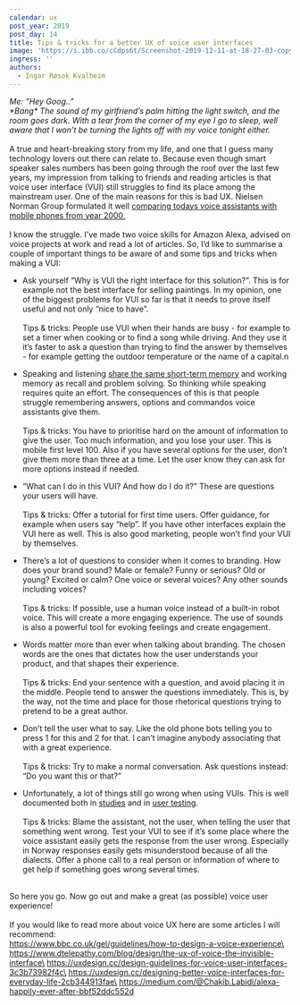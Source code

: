 ```yaml
---
calendar: ux
post_year: 2019
post_day: 14
title: Tips & tricks for a better UX of voice user interfaces
image: 'https://i.ibb.co/cCdps6t/Screenshot-2019-12-11-at-18-27-03-copy.png'
ingress: ''
authors:
  - Ingar Røsok Kvalheim
---
```

_Me: “Hey Goog..”_\
_\*Bang\* The sound of my girlfriend’s palm hitting the light switch, and the room goes dark. With a tear from the corner of my eye I go to sleep, well aware that I won’t be turning the lights off with my voice tonight either._ \
\
A true and heart-breaking story from my life, and one that I guess many technology lovers out there can relate to. Because even though smart speaker sales numbers has been going through the roof over the last few years, my impression from talking to friends and reading articles is that voice user interface (VUI) still struggles to find its place among the mainstream user. One of the main reasons for this is bad UX. Nielsen Norman Group formulated it well [comparing todays voice assistants with mobile phones from year 2000.](https://www.nngroup.com/articles/intelligent-assistant-usability/)\
\
I know the struggle. I’ve made two voice skills for Amazon Alexa, advised on voice projects at work and read a lot of articles. So, I’d like to summarise a couple of important things to be aware of and some tips and tricks when making a VUI:

* Ask yourself “Why is VUI the right interface for this solution?”. This is for example not the best interface for selling paintings. In my opinion, one of the biggest problems for VUI so far is that it needs to prove itself useful and not only “nice to have”.\
    \
    Tips & tricks: People use VUI when their hands are busy - for example to set a timer when cooking or to find a song while driving. And they use it  it’s faster to ask a question than trying to find the answer by themselves - for example getting the outdoor temperature or the name of a capital.n

  

* Speaking and listening [share the same short-term memory](https://www.cs.umd.edu/users/ben/papers/Shneiderman2000limits.pdf) and working memory as recall and problem solving. So thinking while speaking requires quite an effort. The consequences of this is that people struggle remembering answers, options and commandos voice assistants give them.\
    \
    Tips & tricks: You have to prioritise hard on the amount of information to give the user. Too much information, and you lose your user. This is mobile first level 100. Also if you have several options for the user, don’t give them more than three at a time. Let the user know they can ask for more options instead if needed.



* “What can I do in this VUI? And how do I do it?” These are questions your users will have.\
    \
    Tips & tricks: Offer a tutorial for first time users. Offer guidance, for example when users say “help”. If you have other interfaces explain the VUI here as well. This is also good marketing, people won’t find your VUI by themselves.



* There’s a lot of questions to consider when it comes to branding. How does your brand sound? Male or female? Funny or serious? Old or young? Excited or calm? One voice or several voices? Any other sounds including voices? \
    \
    Tips & tricks: If possible, use a human voice instead of a built-in robot voice. This will create a more engaging experience. The use of sounds is also a powerful tool for evoking feelings and create engagement.



* Words matter more than ever when talking about branding. The chosen words are the ones that dictates how the user understands your product, and that shapes their experience.\
    \
    Tips & tricks: End your sentence with a question, and avoid placing it in the middle. People tend to answer the questions immediately. This is, by the way, not the time and place for those rhetorical questions trying to pretend to be a great author.



* Don’t tell the user what to say. Like the old phone bots telling you to press 1 for this and 2 for that. I can’t imagine anybody associating that with a great experience. \
    \
    Tips & tricks: Try to make a normal conversation. Ask questions instead: “Do you want this or that?”



* Unfortunately, a lot of things still go wrong when using VUIs. This is well documented both in [studies](http://www.cs.nott.ac.uk/~pszsr/files/porcheron-2018-voice-interfaces-in-everyday-life.pdf) and in [user testing](https://www.nngroup.com/articles/intelligent-assistant-usability/).\
  \
  Tips & tricks: Blame the assistant, not the user, when telling the user that something went wrong. Test your VUI to see if it’s some place where the voice assistant easily gets the response from the user wrong. Especially in Norway responses easily gets misunderstood because of all the dialects. Offer a phone call to a real person or information of where to get help if something goes wrong several times.

\
So here you go. Now go out and make a great (as possible) voice user experience!\
\
If you would like to read more about voice UX here are some articles I will recommend:\
https://www.bbc.co.uk/gel/guidelines/how-to-design-a-voice-experience\
https://www.dtelepathy.com/blog/design/the-ux-of-voice-the-invisible-interface\
https://uxdesign.cc/design-guidelines-for-voice-user-interfaces-3c3b73982f4c\
https://uxdesign.cc/designing-better-voice-interfaces-for-everyday-life-2cb344913fae\
https://medium.com/@Chakib.Labidi/alexa-happily-ever-after-bbf52ddc552d
